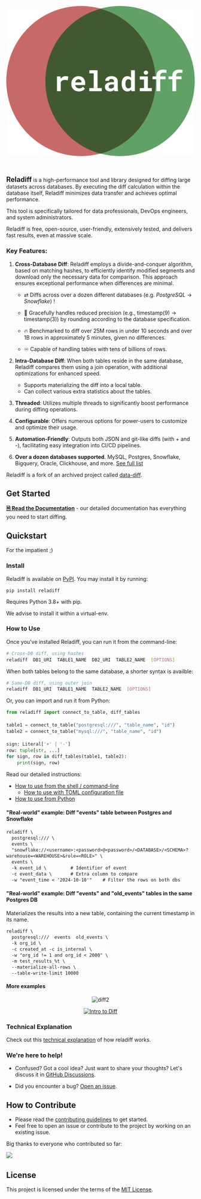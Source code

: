 ![image](reladiff_logo.svg)

&nbsp;
<br/>
<br/>
<span style="font-size:1.3em">**Reladiff**</span> is a high-performance tool and library designed for diffing large datasets across databases. By executing the diff calculation within the database itself, Reladiff minimizes data transfer and achieves optimal performance.

This tool is specifically tailored for data professionals, DevOps engineers, and system administrators.

Reladiff is free, open-source, user-friendly, extensively tested, and delivers fast results, even at massive scale.

### Key Features:

 1. **Cross-Database Diff**: Reladiff employs a divide-and-conquer algorithm, based on matching hashes, to efficiently identify modified segments and download only the necessary data for comparison. This approach ensures exceptional performance when differences are minimal.

    - ⇄  Diffs across over a dozen different databases (e.g. *PostgreSQL* -> *Snowflake*) !

    - 🧠 Gracefully handles reduced precision (e.g., timestamp(9) -> timestamp(3)) by rounding according to the database specification.

    - 🔥 Benchmarked to diff over 25M rows in under 10 seconds and over 1B rows in approximately 5 minutes, given no differences.

    - ♾️ Capable of handling tables with tens of billions of rows.


2. **Intra-Database Diff**: When both tables reside in the same database, Reladiff compares them using a join operation, with additional optimizations for enhanced speed.

    - Supports materializing the diff into a local table.
    - Can collect various extra statistics about the tables.

3. **Threaded**: Utilizes multiple threads to significantly boost performance during diffing operations.

3. **Configurable**: Offers numerous options for power-users to customize and optimize their usage.

4. **Automation-Friendly**: Outputs both JSON and git-like diffs (with + and -), facilitating easy integration into CI/CD pipelines.

5. **Over a dozen databases supported**. MySQL, Postgres, Snowflake, Bigquery, Oracle, Clickhouse, and more. [See full list](https://reladiff.readthedocs.io/en/latest/supported-databases.html)


Reladiff is a fork of an archived project called [data-diff](https://github.com/datafold/data-diff).

## Get Started

[**🗎 Read the Documentation**](https://reladiff.readthedocs.io/en/latest/) - our detailed documentation has everything you need to start diffing.

## Quickstart

For the impatient ;)

### Install

Reladiff is available on [PyPI](https://pypi.org/project/reladiff/). You may install it by running:

```
pip install reladiff
```

Requires Python 3.8+ with pip.

We advise to install it within a virtual-env.

### How to Use

Once you've installed Reladiff, you can run it from the command-line:

```bash
# Cross-DB diff, using hashes
reladiff  DB1_URI  TABLE1_NAME  DB2_URI  TABLE2_NAME  [OPTIONS]
```

When both tables belong to the same database, a shorter syntax is availble:

```bash
# Same-DB diff, using outer join
reladiff  DB1_URI  TABLE1_NAME  TABLE2_NAME  [OPTIONS]
```

Or, you can import and run it from Python:

```python
from reladiff import connect_to_table, diff_tables

table1 = connect_to_table("postgresql:///", "table_name", "id")
table2 = connect_to_table("mysql:///", "table_name", "id")

sign: Literal['+' | '-']
row: tuple[str, ...]
for sign, row in diff_tables(table1, table2):
    print(sign, row)
```

Read our detailed instructions:

* [How to use from the shell / command-line](https://reladiff.readthedocs.io/en/latest/how-to-use.html#how-to-use-from-the-shell-or-command-line)
    * [How to use with TOML configuration file](https://reladiff.readthedocs.io/en/latest/how-to-use.html#how-to-use-with-a-configuration-file)
* [How to use from Python](https://reladiff.readthedocs.io/en/latest/how-to-use.html#how-to-use-from-python)


#### "Real-world" example: Diff "events" table between Postgres and Snowflake

```
reladiff \
  postgresql:/// \
  events \
  "snowflake://<username>:<password>@<password>/<DATABASE>/<SCHEMA>?warehouse=<WAREHOUSE>&role=<ROLE>" \
  events \
  -k event_id \         # Identifier of event
  -c event_data \       # Extra column to compare
  -w "event_time < '2024-10-10'"    # Filter the rows on both dbs
```

#### "Real-world" example: Diff "events" and "old_events" tables in the same Postgres DB

Materializes the results into a new table, containing the current timestamp in its name.

```
reladiff \
  postgresql:///  events  old_events \
  -k org_id \
  -c created_at -c is_internal \
  -w "org_id != 1 and org_id < 2000" \
  -m test_results_%t \
  --materialize-all-rows \
  --table-write-limit 10000
```

#### More examples

<p align="center">
  <img alt="diff2" src="https://user-images.githubusercontent.com/1799931/196754998-a88c0a52-8751-443d-b052-26c03d99d9e5.png" />
</p>

<p align="center">
  <a href=https://www.loom.com/share/682e4b7d74e84eb4824b983311f0a3b2 target="_blank">
    <img alt="Intro to Diff" src="https://user-images.githubusercontent.com/1799931/196576582-d3535395-12ef-40fd-bbbb-e205ccae1159.png" width="50%" height="50%" />
  </a>
</p>


### Technical Explanation

Check out this [technical explanation](https://reladiff.readthedocs.io/en/latest/technical-explanation.html) of how reladiff works.

### We're here to help!

* Confused? Got a cool idea? Just want to share your thoughts? Let's discuss it in [GitHub Discussions](https://github.com/erezsh/reladiff/discussions).

* Did you encounter a bug? [Open an issue](https://github.com/erezsh/reladiff/issues).

## How to Contribute
* Please read the [contributing guidelines](https://github.com/erezsh/reladiff/blob/master/CONTRIBUTING.md) to get started.
* Feel free to open an issue or contribute to the project by working on an existing issue.

Big thanks to everyone who contributed so far:

<a href="https://github.com/erezsh/reladiff/graphs/contributors">
  <img src="https://contributors-img.web.app/image?repo=erezsh/reladiff" />
</a>


## License

This project is licensed under the terms of the [MIT License](https://github.com/erezsh/reladiff/blob/master/LICENSE).
